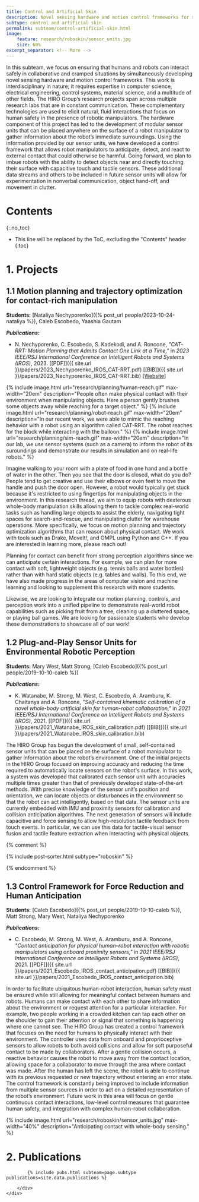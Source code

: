 ```yaml
---
title: Control and Artificial Skin
description: Novel sensing hardware and motion control frameworks for safe human–robot interaction
subtype: control and artificial skin
permalink: subteam/control-artificial-skin.html
image:
    feature: research/roboskin/sensor_units.jpg
    size: 60%
excerpt_separator: <!-- More -->
---
```


In this subteam, we focus on ensuring that humans and robots can interact safely in collaborative and cramped situations by simultaneously developing novel sensing hardware and motion control frameworks.
This work is interdisciplinary in nature; it requires expertise in computer science, electrical engineering, control systems, material science, and a multitude of other fields.
The HIRO Group’s research projects span across multiple research labs that are in constant communication.
These complementary technologies are used to elicit natural, fluid interactions that focus on human safety in the presence of robotic manipulators.
The hardware component of this project has led to the development of modular sensor units that can be placed anywhere on the surface of a robot manipulator to gather information about the robot’s immediate surroundings.
Using the information provided by our sensor units, we have developed a control framework that allows robot manipulators to anticipate, detect, and react to external contact that could otherwise be harmful.
Going forward, we plan to imbue robots with the ability to detect objects near and directly touching their surface with capacitive touch and tactile sensors.
These additional data streams and others to be included in future sensor units will allow for experimentation in nonverbal communication, object hand-off, and movement in clutter.

<!-- More -->

# Contents
{:.no_toc}

* This line will be replaced by the ToC, excluding the "Contents" header
{:toc}

# 1. Projects

## 1.1 Motion planning and trajectory optimization for contact-rich manipulation

**Students:** [Nataliya Nechyporenko]({% post_url people/2023-10-24-nataliya %}), Caleb Escobedo, Yaashia Gautam

**_Publications:_**
 - N. Nechyporenko, C. Escobedo, S. Kadekodi, and A. Roncone, _"CAT-RRT: Motion Planning that Admits Contact One Link at a Time,"_ in _2023 IEEE/RSJ International Conference on Intelligent Robots and Systems (IROS)_, 2023. [[PDF]]({{ site.url }}/papers/2023_Nechyporenko_IROS_CAT-RRT.pdf) [[BIB]]({{ site.url }}/papers/2023_Nechyporenko_IROS_CAT-RRT.bib) [[Website]](https://nataliya.dev/cat-rrt)

<div class="row">
{% include image.html url="research/planning/human-reach.gif" max-width="20em" description="People often make physical contact with their environment when manipulating objects. Here a person gently brushes some objects away while reaching for a target object." %}
{% include image.html url="research/planning/robot-reach.gif" max-width="20em" description="In our recent work, we were able to mimic the reaching behavior with a robot using an algorithm called CAT-RRT. The robot reaches for the block while interacting with the balloon." %}
{% include image.html url="research/planning/sim-reach.gif" max-width="20em" description="In our lab, we use sensor systems (such as a camera) to inform the robot of its suroundings and demonstrate our results in simulation and on real-life robots." %}
</div>

Imagine walking to your room with a plate of food in one hand and a bottle of water in the other. Then you see that the door is closed, what do you do? People tend to get creative and use their elbows or even feet to move the handle and push the door open. However, a robot would typically get stuck because it's restricted to using fingertips for manipulating objects in the environment. In this research thread, we aim to equip robots with dexterous whole-body manipulation skills allowing them to tackle complex real-world tasks such as handling large objects to assist the elderly, navigating tight spaces for search-and-rescue, and manipulating clutter for warehouse operations. More specifically, we focus on motion planning and trajectory optimization algorithms that can reason about physical contact. We work with tools such as Drake, MoveIt!, and OMPL using Python and C++. If you are interested in learning more, please reach out!

Planning for contact can benefit from strong perception algorithms since we can anticipate certain interactions. For example, we can plan for more contact with soft, lightweight objects (e.g. tennis balls and water bottles) rather than with hard static objects (e.g. tables and walls). To this end, we have also made progress in the areas of computer vision and machine learning and looking to supplement this research with more students.

Likewise, we are looking to integrate our motion planning, controls, and perception work into a unified pipeline to demonstrate real-world robot capabilities such as picking fruit from a tree, cleaning up a cluttered space, or playing ball games. We are looking for passionate students who develop these demonstrations to showcase all of our work!

## 1.2 Plug-and-Play Sensor Units for Environmental Robotic Perception

**Students:** Mary West, Matt Strong, [Caleb Escobedo]({% post_url people/2019-10-10-caleb %})

**_Publications:_**
 - K. Watanabe, M. Strong, M. West, C. Escobedo, A. Aramburu, K. Chaitanya and A. Roncone, _"Self-contained kinematic calibration of a novel whole-body artificial skin for human-robot collaboration,"_ in _2021 IEEE/RSJ International Conference on Intelligent Robots and Systems (IROS)_, 2021. [[PDF]]({{ site.url }}/papers/2021_Watanabe_IROS_skin_calibration.pdf) [[BIB]]({{ site.url }}/papers/2021_Watanabe_IROS_skin_calibration.bib)

The HIRO Group has begun the development of small, self-contained sensor units that can be placed on the surface of a robot manipulator to gather information about the robot’s environment.
One of the initial projects in the HIRO Group focused on improving accuracy and reducing the time required to automatically locate sensors on the robot's surface.
In this work, a system was developed that calibrated each sensor unit with accuracies multiple times greater than that of previously developed state-of-the-art methods.
With precise knowledge of the sensor unit’s position and orientation, we can locate objects or disturbances in the environment so that the robot can act intelligently, based on that data.
The sensor units are currently embedded with IMU and proximity sensors for calibration and collision anticipation algorithms.
The next generation of sensors will include capacitive and force sensing to allow high-resolution tactile feedback from touch events. In particular, we can use this data for tactile-visual sensor fusion and tactile feature extraction when interacting with physical objects.

{% comment %}<div class="row">
    {% include post-sorter.html subtype="roboskin" %}
</div>{% endcomment %}

## 1.3 Control Framework for Force Reduction and Human Anticipation

**Students:** [Caleb Escobedo]({% post_url people/2019-10-10-caleb %}), Matt Strong, Mary West, Nataliya Nechyporenko

**_Publications:_**
 - C. Escobedo, M. Strong, M. West, A. Aramburu, and A. Roncone, _"Contact anticipation for physical human–robot interaction with robotic manipulators using onboard proximity sensors,"_ in _2021 IEEE/RSJ International Conference on Intelligent Robots and Systems (IROS)_, 2021. [[PDF]]({{ site.url }}/papers/2021_Escobedo_IROS_contact_anticipation.pdf) [[BIB]]({{ site.url }}/papers/2021_Escobedo_IROS_contact_anticipation.bib)

In order to facilitate ubiquitous human-robot interaction, human safety must be ensured while still allowing for meaningful contact between humans and robots.
Humans can make contact with each other to share information about the environment or request attention for a particular interaction.
For example, two people working in a crowded kitchen can tap each other on the shoulder to gain their attention or signal that something is happening where one cannot see.
The HIRO Group has created a control framework that focuses on the need for humans to physically interact with their environment.
The controller uses data from onboard and proprioceptive sensors to allow robots to both avoid collisions and allow for soft purposeful contact to be made by collaborators.
After a gentle collision occurs, a reactive behavior causes the robot to move away from the contact location, allowing space for a collaborator to move through the area where contact was made.
After the human has left the scene, the robot is able to continue with its previous requested or new trajectory without entering an error state.
The control framework is constantly being improved to include information from multiple sensor sources in order to act on a detailed representation of the robot’s environment.
Future work in this area will focus on gentle continuous contact interactions, low-level control measures that guarantee human safety, and integration with complex human-robot collaboration.

{% include image.html url="research/roboskin/sensor_units.jpg" max-width="40%" description="Anticipating contact with whole-body sensing." %}


# 2. Publications

<section id="post-cv" style="padding-top: 0;">
    <div class="container">
        <div id="article">

            {% include pubs.html subteam=page.subtype publications=site.data.publications %}

        </div>
    </div>
</section>
